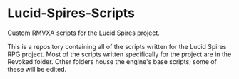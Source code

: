 # Lucid-Spires-Scripts
Custom RMVXA scripts for the Lucid Spires project.

This is a repository containing all of the scripts written for the Lucid Spires RPG project.
  Most of the scripts written specifically for the project are in the Revoked folder.
  Other folders house the engine's base scripts; some of these will be edited.

